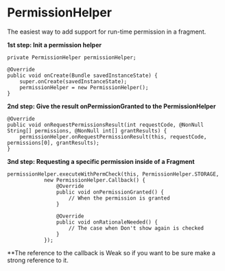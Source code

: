 # PermissionHelper
The easiest way to add support for run-time permission in a fragment.



**1st step: Init a permission helper**

    private PermissionHelper permissionHelper;
    
    @Override
    public void onCreate(Bundle savedInstanceState) {
        super.onCreate(savedInstanceState);
        permissionHelper = new PermissionHelper();
    }

**2nd step: Give the result onPermissionGranted to the PermissionHelper**
       
    @Override
    public void onRequestPermissionsResult(int requestCode, @NonNull String[] permissions, @NonNull int[] grantResults) {
        permissionHelper.onRequestPermissionResult(this, requestCode, permissions[0], grantResults);
    }

**3nd step: Requesting a specific permission inside of a Fragment**

    permissionHelper.executeWithPermCheck(this, PermissionHelper.STORAGE,
                new PermissionHelper.Callback() {
                    @Override
                    public void onPermissionGranted() {
                        // When the permission is granted
                    }

                    @Override
                    public void onRationaleNeeded() {
                        // The case when Don't show again is checked
                    }
                });
                
**The reference to the callback is Weak so if you want to be sure make a strong reference to it.
                
